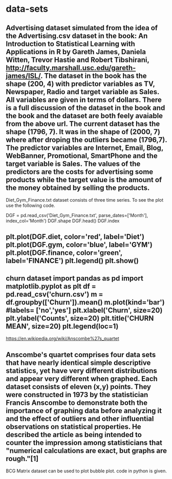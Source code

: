 # data-sets
Advertising dataset simulated from the idea of the Advertising.csv dataset in the book:  An Introduction to Statistical Learning with Applications in R
by Gareth James, Daniela Witten, Trevor Hastie and Robert Tibshirani, http://faculty.marshall.usc.edu/gareth-james/ISL/.
The dataset in the book has the shape (200, 4) with predictor variables as TV, Newspaper, Radio and target variable as Sales. All variables are given in terms of dollars.
There is a full discussion of the dataset in the book and the book and the dataset are both feely avaiable from the above url.
The current dataset has the shape (1796, 7). It was in the shape of (2000, 7) where after droping the outliers became (1796,7). The predictor variables are Internet, Email,
Blog, WebBanner, Promotional, SmartPhone and the target variable is Sales. The values of the predictors are the costs for advertising some products while the target value is
the amount of the money obtained by selling the products. 
---------------------------------------------------------------------------------------------------------------------------------------------------
Diet_Gym_Finance.txt dataset consists of three time series. To see the plot use the following code.

DGF = pd.read_csv('Diet_Gym_Finance.txt', parse_dates=['Month'], index_col='Month')
DGF.shape
DGF.head()
DGF.index

plt.plot(DGF.diet, color='red', label='Diet')
plt.plot(DGF.gym, color='blue', label='GYM')
plt.plot(DGF.finance, color='green', label='FINANCE')
plt.legend()
plt.show()
-------------------------------------------------------------------------------------------------------------------------------------------------------
churn dataset 
import pandas as pd
import matplotlib.pyplot as plt
df = pd.read_csv('churn.csv')
m = df.groupby(['Churn']).mean()
m.plot(kind='bar')
#labels= ['no','yes']
plt.xlabel('Churn', size=20)
plt.ylabel('Counts', size=20)
plt.title('CHURN MEAN', size=20)
plt.legend(loc=1)
---------------------------------------------------------------------------------------------------------------------------------------------------------
https://en.wikipedia.org/wiki/Anscombe%27s_quartet

Anscombe's quartet comprises four data sets that have nearly identical simple descriptive statistics, yet have very different distributions and appear very different when graphed. Each dataset consists of eleven (x,y) points. They were constructed in 1973 by the statistician Francis Anscombe to demonstrate both the importance of graphing data before analyzing it and the effect of outliers and other influential observations on statistical properties. He described the article as being intended to counter the impression among statisticians that "numerical calculations are exact, but graphs are rough."[1]
----------------------------------------------------------------------------------------------------------------------------------------------------------
BCG Matrix dataset can be used to plot bubble plot. code in python is given.

